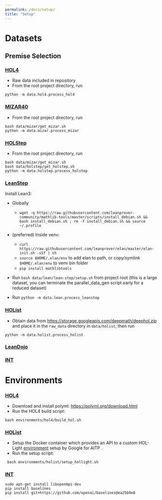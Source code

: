 ```yaml
---
permalink: /docs/setup/
title: "Setup"
---
```


# Datasets

## Premise Selection

### [HOL4](/bait/docs/data/#hol4)

- Raw data included in repository
- From the root project directory, run
```terminal
python -m data.hol4.process_hol4
```
### [MIZAR40](/bait/docs/data/#mizar40)
- From the root project directory, run
```terminal 
bash data/mizar/get_mizar.sh
python -m data.mizar.process_mizar
```

### [HOLStep](/bait/docs/data/#holstep)
- From the root project directory, run
```terminal 
bash data/mizar/get_mizar.sh
bash data/holstep/get_holstep.sh
python -m data.holstep.process_holstep
```

### [LeanStep](/bait/docs/data/#leanstep)

Install Lean3:

- Globally
    - `wget -q https://raw.githubusercontent.com/leanprover-community/mathlib-tools/master/scripts/install_debian.sh && bash install_debian.sh ; rm -f install_debian.sh && source ~/.profile`
- (preferred) Inside venv:
    - `curl https://raw.githubusercontent.com/leanprover/elan/master/elan-init.sh -sSf | sh`
    - `source $HOME/.elan/env` to add elan to path, or copy/symlink `$HOME/.elan/env` to venv bin folder
    - `pip install mathlibtools`

- Run `bash data/lean/lean-step/setup.sh` from project root (this is a large dataset, you can
  terminate the parallel_data_gen script early for a reduced dataset)
- Run `python -m data.lean.process_leanstep`

### [HOList](/bait/docs/data/#holist)

- Obtain data from https://storage.googleapis.com/deepmath/deephol.zip and place it in the `raw_data` directory
  in `data/holist`, then run
```terminal
python -m data.holist.process_holist
```

### [LeanDojo](/bait/docs/data/)

### [INT](/bait/docs/data/)

# Environments

### [HOL4](/bait/docs/enviornments/#hol4)

- Download and install polyml: https://polyml.org/download.html
- Run the HOL4 build script:
```terminal
bash environments/hol4/build_hol.sh
```

### [HOList](/bait/docs/enviornments/#holist)
- Setup the Docker container which provides an API to a custom HOL-Light [environment](https://github.com/brain-research/hol-light.git) setup by Google for AITP .
- Run the setup script: 
```terminal
 bash environments/holist/setup_hollight.sh
```

### [INT](/bait/docs/enviornments/#int)

```terminal
sudo apt-get install libopenmpi-dev
pip install baselines 
pip install git+https://github.com/openai/baselines@ea25b9e8
```
